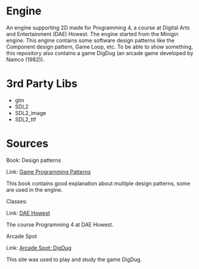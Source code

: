 # Engine
An engine supporting 2D made for Programming 4, a course at Digital Arts and Entertainment (DAE) Howest. 
The engine started from the Minigin engine. 
This engine contains some software design patterns like the Component design pattern, Game Loop, etc.
To be able to show something, this repository also contains a game DigDug (an arcade game developed by Namco (1982)).

# 3rd Party Libs
- glm
- SDL2
- SDL2_image
- SDL2_ttf

# Sources
Book: Design patterns

Link: [Game Programming Patterns](http://www.gameprogrammingpatterns.com/contents.html)

This book contains good explanation about multiple design patterns, some are used in the engine.

Classes:

Link: [DAE Howest](http://www.digitalartsandentertainment.be/)

The course Programming 4 at DAE Howest.

Arcade Spot

Link: [Arcade Spot: DigDug](http://www.arcadespot.com/game/dig-dug/)

This site was used to play and study the game DigDug.
